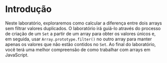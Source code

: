 # Introdução

Neste laboratório, exploraremos como calcular a diferença entre dois arrays sem filtrar valores duplicados. O laboratório irá guiá-lo através do processo de criação de um `Set` a partir de um array para obter os valores únicos e, em seguida, usar `Array.prototype.filter()` no outro array para manter apenas os valores que não estão contidos no `Set`. Ao final do laboratório, você terá uma melhor compreensão de como trabalhar com arrays em JavaScript.
